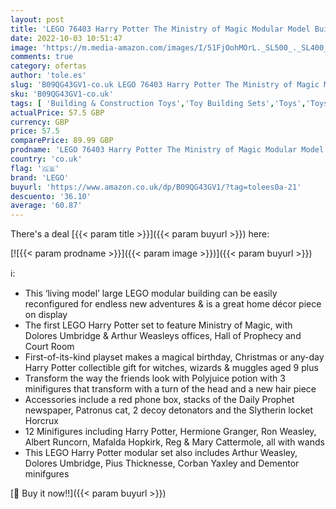 ```yaml
---
layout: post
title: 'LEGO 76403 Harry Potter The Ministry of Magic Modular Model Building Set with 12 Minifigures and Transformation Feature  Collectable Gift Idea'
date: 2022-10-03 10:51:47
image: 'https://m.media-amazon.com/images/I/51FjOohMOrL._SL500_._SL400_.jpg'
comments: true
category: ofertas
author: 'tole.es'
slug: 'B09QG43GV1-co.uk LEGO 76403 Harry Potter The Ministry of Magic Modular...'
sku: 'B09QG43GV1-co.uk'
tags: [ 'Building & Construction Toys','Toy Building Sets','Toys','Toys & Games','lego','🇬🇧', ]
actualPrice: 57.5 GBP
currency: GBP
price: 57.5
comparePrice: 89.99 GBP
prodname: 'LEGO 76403 Harry Potter The Ministry of Magic Modular Model Building Set with 12 Minifigures and Transformation Feature  Collectable Gift Idea'
country: 'co.uk'
flag: '🇬🇧'
brand: 'LEGO'
buyurl: 'https://www.amazon.co.uk/dp/B09QG43GV1/?tag=tolees0a-21'
descuento: '36.10'
average: '60.87'
---
```


There's a deal [{{< param title >}}]({{< param buyurl >}})  here:

[![{{< param prodname >}}]({{< param image >}})]({{< param buyurl >}})

ℹ️:

- This ‘living model’ large LEGO modular building can be easily reconfigured for endless new adventures & is a great home décor piece on display
- The first LEGO Harry Potter set to feature Ministry of Magic, with Dolores Umbridge & Arthur Weasleys offices, Hall of Prophecy and Court Room
- First-of-its-kind playset makes a magical birthday, Christmas or any-day Harry Potter collectible gift for witches, wizards & muggles aged 9 plus
- Transform the way the friends look with Polyjuice potion with 3 minifigures that transform with a turn of the head and a new hair piece
- Accessories include a red phone box, stacks of the Daily Prophet newspaper, Patronus cat, 2 decoy detonators and the Slytherin locket Horcrux
- 12 Minifigures including Harry Potter, Hermione Granger, Ron Weasley, Albert Runcorn, Mafalda Hopkirk, Reg & Mary Cattermole, all with wands
- This LEGO Harry Potter modular set also includes Arthur Weasley, Dolores Umbridge, Pius Thicknesse, Corban Yaxley and Dementor minifgures

[🛒 Buy it now!!]({{< param buyurl >}})
